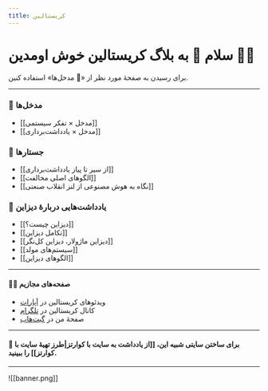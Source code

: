 ```yaml
---
title: کریستالین
---
```


# سلام 👋 به بلاگ کریستالین خوش اومدین 🔮😄

برای رسیدن به صفحهٔ مورد نظر از «🌲 مدخل‌ها» استفاده کنین.

---

### 🌳 مدخل‌ها

- [[مدخل × تفکر سیستمی]]
- [[مدخل  × یادداشت‌برداری]]

### 📝 جستارها
- [[از سیر تا پیاز یادداشت‌برداری]]
- [[الگوهای اصلی مخالفت]]
- [[نگاه به هوش مصنوعی از لنز انقلاب صنعتی]]

### 🎨 یادداشت‌هایی دربارهٔ دیزاین

- [[دیزاین چیست؟]]
- [[تکامل دیزاین]]
- [[دیزاین ماژولار، دیزاین کل‌نگر]]
- [[سیستم‌های مولد]]
- [[الگوهای دیزاین]]

---

#### 👨‍💻 صفحه‌های مجازیم

- ویدئوهای کریستالین در [آپارات](https://www.aparat.com/Crystalline) 
- کانال کریستالین در [تلگرام](https://t.me/crystalline_channel)
- صفحهٔ من در [گیت‌هاب](https://github.com/eledah/)

---

#### 🍳 برای ساختن سایتی شبیه این، [[از یادداشت به سایت با کوارتز|طرز تهیهٔ سایت با کوارتز]] را ببینید.

---

![[banner.png]]